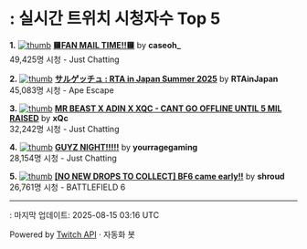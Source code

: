 # : 실시간 트위치 시청자수 Top 5

**1.** [![thumb](https://static-cdn.jtvnw.net/previews-ttv/live_user_caseoh_-320x180.jpg)](https://twitch.tv/caseoh_)
**[🟨FAN MAIL TIME!!🟨](https://twitch.tv/caseoh_)** by **caseoh_**<br>49,425명 시청  - Just Chatting

**2.** [![thumb](https://static-cdn.jtvnw.net/previews-ttv/live_user_rtainjapan-320x180.jpg)](https://twitch.tv/RTAinJapan)
**[サルゲッチュ : RTA in Japan Summer 2025](https://twitch.tv/RTAinJapan)** by **RTAinJapan**<br>45,083명 시청  - Ape Escape

**3.** [![thumb](https://static-cdn.jtvnw.net/previews-ttv/live_user_xqc-320x180.jpg)](https://twitch.tv/xQc)
**[MR BEAST X ADIN X XQC - CANT GO OFFLINE UNTIL 5 MIL RAISED](https://twitch.tv/xQc)** by **xQc**<br>32,242명 시청  - Just Chatting

**4.** [![thumb](https://static-cdn.jtvnw.net/previews-ttv/live_user_yourragegaming-320x180.jpg)](https://twitch.tv/yourragegaming)
**[GUYZ NIGHT!!!!!](https://twitch.tv/yourragegaming)** by **yourragegaming**<br>28,154명 시청  - Just Chatting

**5.** [![thumb](https://static-cdn.jtvnw.net/previews-ttv/live_user_shroud-320x180.jpg)](https://twitch.tv/shroud)
**[[NO NEW DROPS TO COLLECT] BF6 came early!!](https://twitch.tv/shroud)** by **shroud**<br>26,761명 시청  - BATTLEFIELD 6


---
: 마지막 업데이트: 2025-08-15 03:16 UTC

Powered by [Twitch API](https://dev.twitch.tv/docs/api/reference) · 자동화 봇